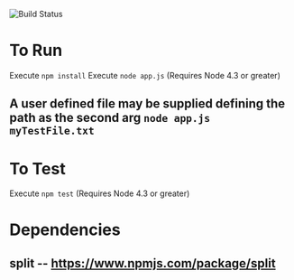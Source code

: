 ![Build Status](https://travis-ci.org/DuaneGarber/tennisScoring.svg?branch=master)

# To Run
Execute `npm install`
Execute `node app.js` (Requires Node 4.3 or greater)

## A user defined file may be supplied defining the path as the second arg `node app.js myTestFile.txt`

# To Test
Execute `npm test` (Requires Node 4.3 or greater)

# Dependencies

## split -- https://www.npmjs.com/package/split
